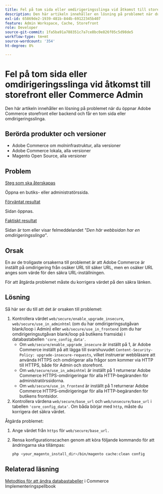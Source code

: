 ```yaml
---
title: Fel på tom sida eller omdirigeringsslinga vid åtkomst till storefront eller Commerce Admin
description: Den här artikeln innehåller en lösning på problemet när du öppnar Adobe Commerce storefront eller backend och får en tom sida eller omdirigeringsslinga.
exl-id: 65869de2-1939-481b-844b-69122345b407
feature: Admin Workspace, Cache, Storefront
role: Developer
source-git-commit: 1fa5ba91a788351c7a7ce8bc0e826f05c5d98de5
workflow-type: tm+mt
source-wordcount: '354'
ht-degree: 0%

---
```


# Fel på tom sida eller omdirigeringsslinga vid åtkomst till storefront eller Commerce Admin

Den här artikeln innehåller en lösning på problemet när du öppnar Adobe Commerce storefront eller backend och får en tom sida eller omdirigeringsslinga.

## Berörda produkter och versioner

* Adobe Commerce om molninfrastruktur, alla versioner
* Adobe Commerce lokala, alla versioner
* Magento Open Source, alla versioner

## Problem

<u>Steg som ska återskapas</u>

Öppna en butiks- eller administratörssida.

<u>Förväntat resultat</u>

Sidan öppnas.

<u>Faktiskt resultat</u>

Sidan är tom eller visar felmeddelandet *&quot;Den här webbsidan har en omdirigeringsslinga&quot;*.

## Orsak

En av de troligaste orsakerna till problemet är att Adobe Commerce är inställt på omdirigering från osäker URL till säker URL, men en osäker URL anges som värde för den säkra URL-inställningen.

För att åtgärda problemet måste du korrigera värdet på den säkra länken.

## Lösning

Så här ser du till att det är orsaken till problemet:

1. Kontrollera värdet `web/secure/enable_upgrade_insecure`, `web/secure/use_in_adminhtml` (om du har omdirigeringsutgåvan blank/loop i Admin) eller `web/secure/use_in_frontend` (om du har omdirigeringsutgåvan blank/loop på butikens framsida) i databastabellen `'core_config_data'`.
   * Om `web/secure/enable_upgrade_insecure` är inställt på 1, är Adobe Commerce inställt på att lägga till svarshuvudet `Content-Security-Policy: upgrade-insecure-requests`, vilket instruerar webbläsare att använda HTTPS och omdirigerar alla frågor som kommer via HTTP
till HTTPS, både för Admin och storefront.
   * Om `web/secure/use_in_adminhtml` är inställt på 1 returnerar Adobe Commerce HTTPS-omdirigeringar för alla HTTP-begäranden för administratörssidorna.
   * Om `web/secure/use_in_frontend` är inställt på 1 returnerar Adobe Commerce HTTPS-omdirigeringar för alla HTTP-begäranden för butikens frontsidor.
1. Kontrollera värdena `web/secure/base_url` och `web/unsecure/base_url` i tabellen `'core_config_data'`. Om båda börjar med    `http`, måste du korrigera det säkra värdet.

Åtgärda problemet:

1. Ange värdet från `https` för `web/secure/base_url.`
1. Rensa konfigurationscachen genom att köra följande kommando för att ändringarna ska tillämpas:

   ```bash
   php <your_magento_install_dir>/bin/magento cache:clean config
   ```

## Relaterad läsning

[Metodtips för att ändra databastabeller](https://experienceleague.adobe.com/en/docs/commerce-operations/implementation-playbook/best-practices/development/modifying-core-and-third-party-tables#why-adobe-recommends-avoiding-modifications) i Commerce Implementeringspellbook

